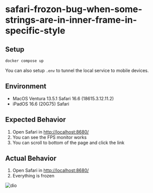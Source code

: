 # safari-frozon-bug-when-some-strings-are-in-inner-frame-in-specific-style

## Setup

```sh
docker compose up
```

You can also setup `.env` to tunnel the local service to mobile devices.

## Environment

- MacOS Ventura 13.5.1 Safari 16.6 (18615.3.12.11.2)
- iPadOS 16.6 (20G75) Safari

## Expected Behavior

1. Open Safari in [http://localhost:8680/](http://localhost:8680/)
2. You can see the FPS monitor works
3. You can scroll to bottom of the page and click the link

## Actual Behavior

1. Open Safari in [http://localhost:8680/](http://localhost:8680/)
2. Everything is frozen

![dio](dio.webp)
